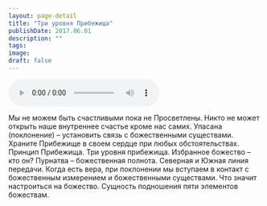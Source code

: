 ```yaml
---
layout: page-detail
title: "Три уровня Прибежища"
publishDate: 2017.06.01
description: ""
tags:
image:
draft: false
---
```


<audio title="2017.06.01 - Три уровня Прибежища.mp3" src="https://filer-api.advayta.org/v1.0/public/files/73780" controls=""></audio>

 Мы не можем быть счастливыми пока не Просветлены. Никто не может открыть наше внутреннее счастье кроме нас самих. Упасана (поклонение) – установить связь с божественными существами. Храните Прибежище в своем сердце при любых обстоятельствах. Принцип Прибежища. Три уровня прибежища. Избранное божество – кто он? Пурнатва – божественная полнота. Северная и Южная линия передачи. Когда есть вера, при поклонении мы вступаем в контакт с божественным измерением и божественными существами. Что значит настроиться на божество. Сущность подношения пяти элементов божествам. 

  
